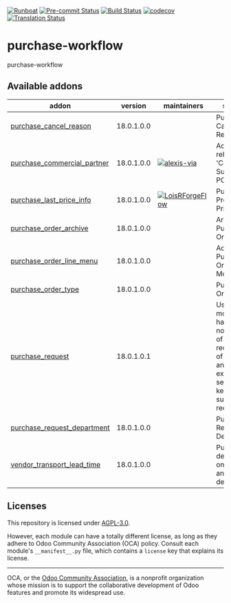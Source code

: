 
[![Runboat](https://img.shields.io/badge/runboat-Try%20me-875A7B.png)](https://runboat.odoo-community.org/builds?repo=OCA/purchase-workflow&target_branch=18.0)
[![Pre-commit Status](https://github.com/OCA/purchase-workflow/actions/workflows/pre-commit.yml/badge.svg?branch=18.0)](https://github.com/OCA/purchase-workflow/actions/workflows/pre-commit.yml?query=branch%3A18.0)
[![Build Status](https://github.com/OCA/purchase-workflow/actions/workflows/test.yml/badge.svg?branch=18.0)](https://github.com/OCA/purchase-workflow/actions/workflows/test.yml?query=branch%3A18.0)
[![codecov](https://codecov.io/gh/OCA/purchase-workflow/branch/18.0/graph/badge.svg)](https://codecov.io/gh/OCA/purchase-workflow)
[![Translation Status](https://translation.odoo-community.org/widgets/purchase-workflow-18-0/-/svg-badge.svg)](https://translation.odoo-community.org/engage/purchase-workflow-18-0/?utm_source=widget)

<!-- /!\ do not modify above this line -->

# purchase-workflow

purchase-workflow

<!-- /!\ do not modify below this line -->

<!-- prettier-ignore-start -->

[//]: # (addons)

Available addons
----------------
addon | version | maintainers | summary
--- | --- | --- | ---
[purchase_cancel_reason](purchase_cancel_reason/) | 18.0.1.0.0 |  | Purchase Cancel Reason
[purchase_commercial_partner](purchase_commercial_partner/) | 18.0.1.0.0 | [![alexis-via](https://github.com/alexis-via.png?size=30px)](https://github.com/alexis-via) | Add stored related field 'Commercial Supplier' on POs
[purchase_last_price_info](purchase_last_price_info/) | 18.0.1.0.0 | [![LoisRForgeFlow](https://github.com/LoisRForgeFlow.png?size=30px)](https://github.com/LoisRForgeFlow) | Purchase Product Last Price Info
[purchase_order_archive](purchase_order_archive/) | 18.0.1.0.0 |  | Archive Purchase Orders
[purchase_order_line_menu](purchase_order_line_menu/) | 18.0.1.0.0 |  | Adds Purchase Order Lines Menu
[purchase_order_type](purchase_order_type/) | 18.0.1.0.0 |  | Purchase Order Type
[purchase_request](purchase_request/) | 18.0.1.0.1 |  | Use this module to have notification of requirements of materials and/or external services and keep track of such requirements.
[purchase_request_department](purchase_request_department/) | 18.0.1.0.0 |  | Purchase Request Department
[vendor_transport_lead_time](vendor_transport_lead_time/) | 18.0.1.0.0 |  | Purchase delay based on transport and supplier delays

[//]: # (end addons)

<!-- prettier-ignore-end -->

## Licenses

This repository is licensed under [AGPL-3.0](LICENSE).

However, each module can have a totally different license, as long as they adhere to Odoo Community Association (OCA)
policy. Consult each module's `__manifest__.py` file, which contains a `license` key
that explains its license.

----
OCA, or the [Odoo Community Association](http://odoo-community.org/), is a nonprofit
organization whose mission is to support the collaborative development of Odoo features
and promote its widespread use.

